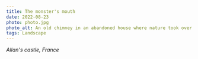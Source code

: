 ```yaml
---
title: The monster's mouth
date: 2022-08-23
photo: photo.jpg
photo_alt: An old chimney in an abandoned house where nature took over
tags: Landscape
---
```


*Allan's castle, France*
